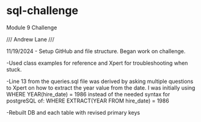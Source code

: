 # sql-challenge
Module 9 Challenge

///
Andrew Lane
///

11/19/2024 - Setup GitHub and file structure. Began work on challenge. 

-Used class examples for reference and Xpert for troubleshooting when stuck. 

-Line 13 from the queries.sql file was derived by asking multiple questions to Xpert on how to extract the year value from the date. I was initially using WHERE YEAR(hire_date) = 1986 instead of the needed syntax for postgreSQL of: WHERE EXTRACT(YEAR FROM hire_date) = 1986

-Rebuilt DB and each table with revised primary keys

